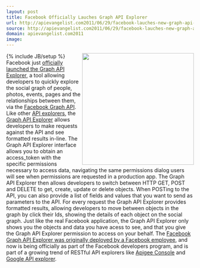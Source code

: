 ```yaml
---
layout: post
title: Facebook Officially Lauches Graph API Explorer
url: http://apievangelist.com2011/06/29/facebook-lauches-new-graph-api-explorer/
source: http://apievangelist.com2011/06/29/facebook-lauches-new-graph-api-explorer/
domain: apievangelist.com2011
image: 
---
```

{% include JB/setup %}<img src="http://kinlane-productions.s3.amazonaws.com/facebook/facebook-graph-API-explorer-bubbles.png"  width="300" align="right" />Facebook just <a title="officially launched the Graph API Explorer" href="http://developers.facebook.com/blog/post/517/">officially launched the Graph API Explorer</a>, a tool allowing developers to quickly explore the social graph of people, photos, events, pages and the relationships between them, via the <a title="Facebook Graph API" href="https://developers.facebook.com/docs/reference/api/">Facebook Graph API</a>.
Like other <a title="API Explorers" href="http://blog.apievangelist.com/2011/03/24/explorers-open-api-access-beyond-developers/">API explorers</a>, the <a title="Graph API Explorer" href="https://developers.facebook.com/tools/explorer/">Graph API Explorer</a> allows developers to make requests against the API and see formatted results in-line.
The Graph API Explorer interface allows you to obtain an access_token with the specific permissions necessary to access data, navigating the same permissions dialog users will see when permissions are requested in a production app.
The Graph API Explorer then allows developers to switch between HTTP GET, POST and DELETE to get, create, update or delete objects. When POSTing to the API, you can also provide a list of fields and values that you want to send as parameters to the API.
For every request the Graph API Explorer provides formatted results, allowing developers to move between objects in the graph by click their Ids, showing the details of each object on the social graph. Just like the real Facebook application, the Graph API Explorer only shows you the objects and data you have acess to see, and that you give the Graph API Explorer permission to access on your behalf.
The <a title="Facebook Graph API Explorer was originally deployed by a Facebook employee" href="http://blog.apievangelist.com/2011/05/17/facebook-joins-api-explorer-game-sort-of/">Facebook Graph API Explorer was originally deployed by a Facebook employee</a>, and now is being officially as part of the Facebook developers program, and is part of a growing trend of RESTful API explorers like <a title="Apigee Console" href="http://blog.apievangelist.com/2011/03/07/apigee-api-console-is-now-free-for-everyone-to-use/">Apigee Console</a> and <a title="Google API Explorer" href="http://blog.apievangelist.com/2011/05/21/google-apis-explorer/">Google API explorer</a>.
